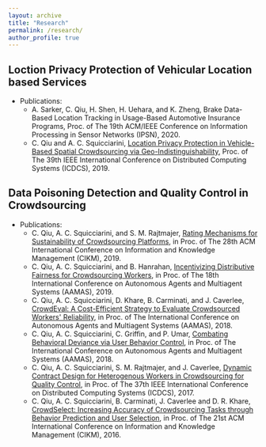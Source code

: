 ```yaml
---
layout: archive
title: "Research"
permalink: /research/
author_profile: true
---
```


Loction Privacy Protection of Vehicular Location based Services
------

* Publications: 
  * A. Sarker, C. Qiu, H. Shen, H. Uehara, and K. Zheng, Brake Data-Based Location Tracking in Usage-Based Automotive Insurance Programs, Proc. of The 19th ACM/IEEE Conference on Information Processing in Sensor Networks (IPSN), 2020.
  * C. Qiu and A. C. Squicciarini, [Location Privacy Protection in Vehicle-Based Spatial Crowdsourcing via Geo-Indistinguishability](https://ieeexplore.ieee.org/abstract/document/8885076), Proc. of The 39th IEEE International Conference on Distributed Computing Systems (ICDCS), 2019.


Data Poisoning Detection and Quality Control in Crowdsourcing
------


* Publications:
  * C. Qiu, A. C. Squicciarini, and S. M. Rajtmajer, [Rating Mechanisms for Sustainability of Crowdsourcing Platforms](https://dl.acm.org/doi/10.1145/3357384.3357933), in Proc. of The 28th ACM International Conference on Information and Knowledge Management (CIKM), 2019.
  * C. Qiu, A. C. Squicciarini, and B. Hanrahan, [Incentivizing Distributive Fairness for Crowdsourcing Workers](https://dl.acm.org/citation.cfm?id=3331720), in Proc. of The 18th International Conference on Autonomous Agents and Multiagent Systems (AAMAS), 2019.
  * C. Qiu, A. C. Squicciarini, D. Khare, B. Carminati, and J. Caverlee, [CrowdEval: A Cost-Efficient Strategy to Evaluate Crowdsourced Workers' Reliability](https://dl.acm.org/citation.cfm?id=3237383.3237922), in Proc. of The International Conference on Autonomous Agents and Multiagent Systems (AAMAS), 2018.
  * C. Qiu, A. C. Squicciarini, C. Griffin, and P. Umar, [Combating Behavioral Deviance via User Behavior Control](https://dl.acm.org/citation.cfm?id=3237383.3237419), in Proc. of The International Conference on Autonomous Agents and Multiagent Systems (AAMAS), 2018.
  * C. Qiu, A. C. Squicciarini, S. M. Rajtmajer, and J. Caverlee, [Dynamic Contract Design for Heterogenous Workers in Crowdsourcing for Quality Control](https://ieeexplore.ieee.org/document/7980057), in Proc. of The 37th IEEE International Conference on Distributed Computing Systems (ICDCS), 2017.
  * C. Qiu, A. C. Squicciarini, B. Carminati, J. Caverlee and D. R. Khare, [CrowdSelect: Increasing Accuracy of Crowdsourcing Tasks through Behavior Prediction and User Selection](https://dl.acm.org/citation.cfm?id=2983830), in Proc. of The 21st ACM International Conference on Information and Knowledge Management (CIKM), 2016.
